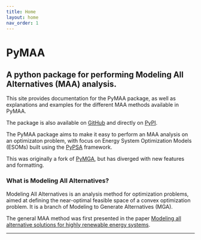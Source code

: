 ```yaml
---
title: Home
layout: home
nav_order: 1
---
```


# PyMAA

## A python package for performing Modeling All Alternatives (MAA) analysis.

This site provides documentation for the PyMAA package, as well as explanations and examples for the different MAA methods available in PyMAA.

The package is also available on [GitHub](https://github.com/LukasBNordentoft/PyMAA) and directly on [PyPI](https://pypi.org/project/PyMAA/).

The PyMAA package aims to make it easy to perform an MAA analysis on an optimizaton problem, with focus on Energy System Optimization Models (ESOMs) built using the [PyPSA](%5Bhttps://pypsa.org/%5D(https://pypsa.org/)) framework.

This was originally a fork of [PyMGA](https://github.com/TimToernes/PyMGA), but has diverged with new features and formatting.

### What is Modeling All Alternatives?

Modeling All Alternatives is an analysis method for optimization problems, aimed at defining the near-optimal feasible space of a convex optimization problem. It is a branch of Modeling to Generate Alternatives (MGA). 

The general MAA method was first presented in the paper [Modeling all alternative solutions for highly renewable energy systems](https://doi.org/10.1016/j.energy.2021.121294).

---
